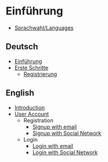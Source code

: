 # Einführung

- [Sprachwahl/Languages](README.md)

## Deutsch
- [Einführung](de/README.md)
- [Erste Schritte](de/erste-schritte/readme.md)
  - [Registrierung](de/erste-schritte/registrierung-mit-email.md)

## English
- [Introduction](en/README.md)
- [User Account](en/user-account/readme.md)
  - Registration
    - [Signup with email](en/user-account/registration/signup-with-email.md)
    - [Signup with Social Network](en/user-account/registration/signup-with-social-network.md)
  - Login
    - [Login with email](en/user-account/login/login-with-email.md)
    - [Login with Social Network](en/user-account/login/login-with-social-network.md)
